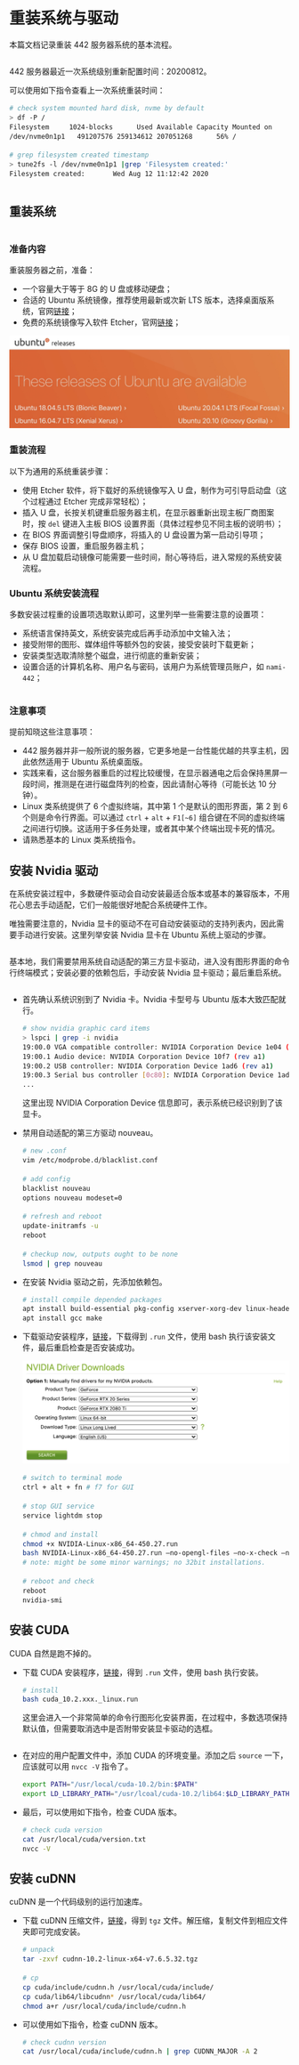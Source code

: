 # 重装系统与驱动

本篇文档记录重装 442 服务器系统的基本流程。

```warning:: ⚠️ 注意，该服务器使用的是 Ubuntu 系统桌面版，部分服务程序需要长期保持在后台，包括部分项目的数据接收、数据库远程访问、项目主页展示等等。请在详细了解、确认后台包含的服务之后，与项目负责人进行沟通，并完成必要项目的迁移，最后再执行重装操作。

```

442 服务器最近一次系统级别重新配置时间：20200812。

可以使用如下指令查看上一次系统重装时间：

```sh
# check system mounted hard disk, nvme by default
> df -P /
Filesystem     1024-blocks      Used Available Capacity Mounted on
/dev/nvme0n1p1   491207576 259134612 207051268      56% /

# grep filesystem created timestamp
> tune2fs -l /dev/nvme0n1p1 |grep 'Filesystem created:'
Filesystem created:       Wed Aug 12 11:12:42 2020
```

```note:: “服务器又要重装了。”——希望后面少听到这句工作量满满的话 😂。

```

## 重装系统

```warning:: ⚠️ 重装系统之前，请确保已经完成了必要的项目迁移，备份了相关资料数据。

```

### 准备内容

重装服务器之前，准备：

-   一个容量大于等于 8G 的 U 盘或移动硬盘；
-   合适的 Ubuntu 系统镜像，推荐使用最新或次新 LTS 版本，选择桌面版系统，官网[链接](https://releases.ubuntu.com/)；
-   免费的系统镜像写入软件 Etcher，官网[链接](https://www.etcher.net/)；

![](./../../assets/img/ubuntu_versions.jpg "ubuntu_versions.jpg")

### 重装流程

以下为通用的系统重装步骤：

-   使用 Etcher 软件，将下载好的系统镜像写入 U 盘，制作为可引导启动盘（这个过程通过 Etcher 完成非常轻松）；
-   插入 U 盘，长按关机键重启服务器主机，在显示器重新出现主板厂商图案时，按 `del` 键进入主板 BIOS 设置界面（具体过程参见不同主板的说明书）；
-   在 BIOS 界面调整引导盘顺序，将插入的 U 盘设置为第一启动引导项；
-   保存 BIOS 设置，重启服务器主机；
-   从 U 盘加载启动镜像可能需要一些时间，耐心等待后，进入常规的系统安装流程。

### Ubuntu 系统安装流程

多数安装过程重的设置项选取默认即可，这里列举一些需要注意的设置项：

-   系统语言保持英文，系统安装完成后再手动添加中文输入法；
-   接受附带的图形、媒体组件等额外包的安装，接受安装时下载更新；
-   安装类型选取清除整个磁盘，进行彻底的重新安装；
-   设置合适的计算机名称、用户名与密码，该用户为系统管理员账户，如 `nami-442`；

```note:: 系统更新维护需要中断服务，因此在安装时尽量保持安装包的为最新的版本，后续再定期执行更新。

```

### 注意事项

提前知晓这些注意事项：

-   442 服务器并非一般所说的服务器，它更多地是一台性能优越的共享主机，因此依然适用于 Ubuntu 系统桌面版。
-   实践来看，这台服务器重启的过程比较缓慢，在显示器通电之后会保持黑屏一段时间，推测是在进行磁盘阵列的检查，因此请耐心等待（可能长达 10 分钟）。
-   Linux 类系统提供了 6 个虚拟终端，其中第 1 个是默认的图形界面，第 2 到 6 个则是命令行界面。可以通过 `ctrl` + `alt` + `F1[~6]` 组合键在不同的虚拟终端之间进行切换。这适用于多任务处理，或者其中某个终端出现卡死的情况。
-   请熟悉基本的 Linux 类系统指令。

## 安装 Nvidia 驱动

在系统安装过程中，多数硬件驱动会自动安装最适合版本或基本的兼容版本，不用花心思去手动适配，它们一般能很好地配合系统硬件工作。

唯独需要注意的，Nvidia 显卡的驱动不在可自动安装驱动的支持列表内，因此需要手动进行安装。这里列举安装 Nvidia 显卡在 Ubuntu 系统上驱动的步骤。

```warning:: 无法在 SSH 远程连接模式下完成驱动的安装，请在 442 服务器本机上进行操作。

```

基本地，我们需要禁用系统自动适配的第三方显卡驱动，进入没有图形界面的命令行终端模式；安装必要的依赖包后，手动安装 Nvidia 显卡驱动；最后重启系统。

```note:: 禁用第三方显卡驱动后，系统不再提供图形化界面，切换到命令行终端执行后续操作。

```

-   首先确认系统识别到了 Nvidia 卡。Nvidia 卡型号与 Ubuntu 版本大致匹配就行。

    ```sh
    # show nvidia graphic card items
    > lspci | grep -i nvidia
    19:00.0 VGA compatible controller: NVIDIA Corporation Device 1e04 (rev a1)
    19:00.1 Audio device: NVIDIA Corporation Device 10f7 (rev a1)
    19:00.2 USB controller: NVIDIA Corporation Device 1ad6 (rev a1)
    19:00.3 Serial bus controller [0c80]: NVIDIA Corporation Device 1ad7 (rev a1)
    ...
    ```

    这里出现 NVIDIA Corporation Device 信息即可，表示系统已经识别到了该显卡。

-   禁用自动适配的第三方驱动 nouveau。

    ```sh
    # new .conf
    vim /etc/modprobe.d/blacklist.conf

    # add config
    blacklist nouveau
    options nouveau modeset=0

    # refresh and reboot
    update-initramfs -u
    reboot

    # checkup now, outputs ought to be none
    lsmod | grep nouveau
    ```

-   在安装 Nvidia 驱动之前，先添加依赖包。

    ```sh
    # install compile depended packages
    apt install build-essential pkg-config xserver-xorg-dev linux-headers-`uname -r`
    apt install gcc make
    ```

-   下载驱动安装程序，[链接](https://www.nvidia.com/Download/index.aspx)，下载得到 `.run` 文件，使用 bash 执行该安装文件，最后重启检查是否安装成功。

    ![](../../assets/img/nvidia_version.jpg)

    ```sh
    # switch to terminal mode
    ctrl + alt + fn # f7 for GUI

    # stop GUI service
    service lightdm stop

    # chmod and install
    chmod +x NVIDIA-Linux-x86_64-450.27.run
    bash NVIDIA-Linux-x86_64-450.27.run –no-opengl-files –no-x-check –no-nouveau-check
    # note: might be some minor warnings; no 32bit installations.

    # reboot and check
    reboot
    nvidia-smi
    ```

## 安装 CUDA

CUDA 自然是跑不掉的。

-   下载 CUDA 安装程序，[链接](https://developer.nvidia.com/cuda-10.2-download-archive)，得到 `.run` 文件，使用 bash 执行安装。

    ```sh
    # install
    bash cuda_10.2.xxx._linux.run
    ```

    这里会进入一个非常简单的命令行图形化安装界面，在过程中，多数选项保持默认值，但需要取消选中是否附带安装显卡驱动的选框。

    ```note:: 安装 CUDA 时，取消它附带的显卡驱动安装，我们在之前的步骤中已经安装过驱动文件。

    ```

-   在对应的用户配置文件中，添加 CUDA 的环境变量。添加之后 `source` 一下，应该就可以用 `nvcc -V` 指令了。

    ```sh
    export PATH="/usr/local/cuda-10.2/bin:$PATH"
    export LD_LIBRARY_PATH="/usr/lcoal/cuda-10.2/lib64:$LD_LIBRARY_PATH"
    ```

-   最后，可以使用如下指令，检查 CUDA 版本。

    ```sh
    # check cuda version
    cat /usr/local/cuda/version.txt
    nvcc -V
    ```

## 安装 cuDNN

cuDNN 是一个代码级别的运行加速库。

-   下载 cuDNN 压缩文件，[链接](https://developer.nvidia.com/rdp/cudnn-archive)，得到 `tgz` 文件。解压缩，复制文件到相应文件夹即可完成安装。

    ```sh
    # unpack
    tar -zxvf cudnn-10.2-linux-x64-v7.6.5.32.tgz

    # cp
    cp cuda/include/cudnn.h /usr/local/cuda/include/
    cp cuda/lib64/libcudnn* /usr/local/cuda/lib64/
    chmod a+r /usr/local/cuda/include/cudnn.h
    ```

-   可以使用如下指令，检查 cuDNN 版本。

    ```sh
    # check cudnn version
    cat /usr/local/cuda/include/cudnn.h | grep CUDNN_MAJOR -A 2
    ```
